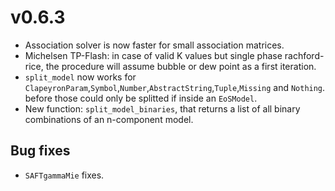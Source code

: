 # v0.6.3

- Association solver is now faster for small association matrices.
- Michelsen TP-Flash: in case of valid K values but single phase rachford-rice, the procedure will assume bubble or dew point as a first iteration.
- `split_model` now works for `ClapeyronParam`,`Symbol`,`Number`,`AbstractString`,`Tuple`,`Missing` and `Nothing`. before those could only be splitted if inside an `EoSModel`.
- New function: `split_model_binaries`, that returns a list of all binary combinations of an n-component model.

## Bug fixes
- `SAFTgammaMie` fixes.